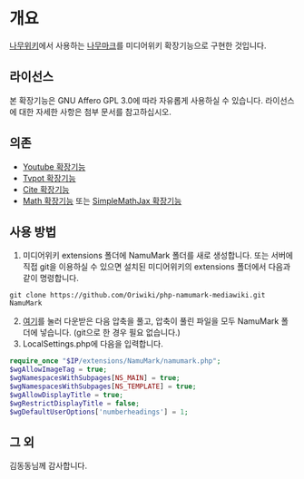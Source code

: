 # 개요
[나무위키](https://namu.wiki)에서 사용하는 [나무마크](https://namu.wiki/w/%EB%82%98%EB%AC%B4%EC%9C%84%ED%82%A4:%ED%8E%B8%EC%A7%91%20%EB%8F%84%EC%9B%80%EB%A7%90)를 미디어위키 확장기능으로 구현한 것입니다.

## 라이선스
본 확장기능은 GNU Affero GPL 3.0에 따라 자유롭게 사용하실 수 있습니다. 라이선스에 대한 자세한 사항은 첨부 문서를 참고하십시오.

## 의존
* [Youtube 확장기능](https://www.mediawiki.org/wiki/Extension:YouTube)
* [Tvpot 확장기능](https://github.com/NessunKim/TvPot)
* [Cite 확장기능](https://www.mediawiki.org/wiki/Extension:Cite)
* [Math 확장기능](https://www.mediawiki.org/wiki/Extension:Math) 또는 [SimpleMathJax 확장기능](https://www.mediawiki.org/wiki/Extension:SimpleMathJax)

## 사용 방법
1. 미디어위키 extensions 폴더에 NamuMark 폴더를 새로 생성합니다. 또는 서버에 직접 git을 이용하실 수 있으면 설치된 미디어위키의 extensions 폴더에서 다음과 같이 명령합니다.
```
git clone https://github.com/Oriwiki/php-namumark-mediawiki.git NamuMark
```
2. [여기](https://github.com/Oriwiki/php-namumark-mediawiki/archive/master.zip)를 눌러 다운받은 다음 압축을 풀고, 압축이 풀린 파일을 모두 NamuMark 폴더에 넣습니다. (git으로 한 경우 필요 없습니다.)
3. LocalSettings.php에 다음을 입력합니다.

```php
require_once "$IP/extensions/NamuMark/namumark.php";
$wgAllowImageTag = true;
$wgNamespacesWithSubpages[NS_MAIN] = true;
$wgNamespacesWithSubpages[NS_TEMPLATE] = true;
$wgAllowDisplayTitle = true;
$wgRestrictDisplayTitle = false;
$wgDefaultUserOptions['numberheadings'] = 1;
```

	
## 그 외
김동동님께 감사합니다.
